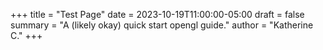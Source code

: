 +++
title = "Test Page"
date = 2023-10-19T11:00:00-05:00
draft = false
summary = "A (likely okay) quick start opengl guide."
author = "Katherine C."
+++